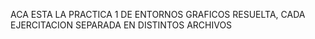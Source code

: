 ACA ESTA LA PRACTICA 1 DE ENTORNOS GRAFICOS RESUELTA, CADA EJERCITACION SEPARADA EN DISTINTOS ARCHIVOS
